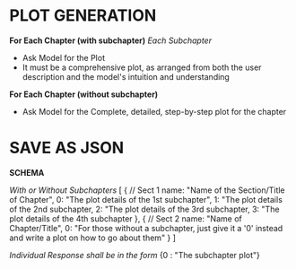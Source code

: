 # PLOT GENERATION

**For Each Chapter (with subchapter)**
*Each Subchapter*
- Ask Model for the Plot
- It must be a comprehensive plot, as arranged from both the user description and the model's intuition and understanding


**For Each Chapter (without subchapter)**
- Ask Model for the Complete, detailed, step-by-step plot for the chapter


# SAVE AS JSON
**SCHEMA**

*With or Without Subchapters*
[
    { // Sect 1
        name: "Name of the Section/Title of Chapter",
        0: "The plot details of the 1st subchapter",
        1: "The plot details of the 2nd subchapter,
        2: "The plot details of the 3rd subchapter,
        3: "The plot details of the 4th subchapter
    },
    { // Sect 2
        name: "Name of Chapter/Title",
        0: "For those without a subchapter, just give it a '0' instead and write a plot on how to go about them"
    }
]

*Individual Response shall be in the form*
{0 : "The subchapter plot"}
